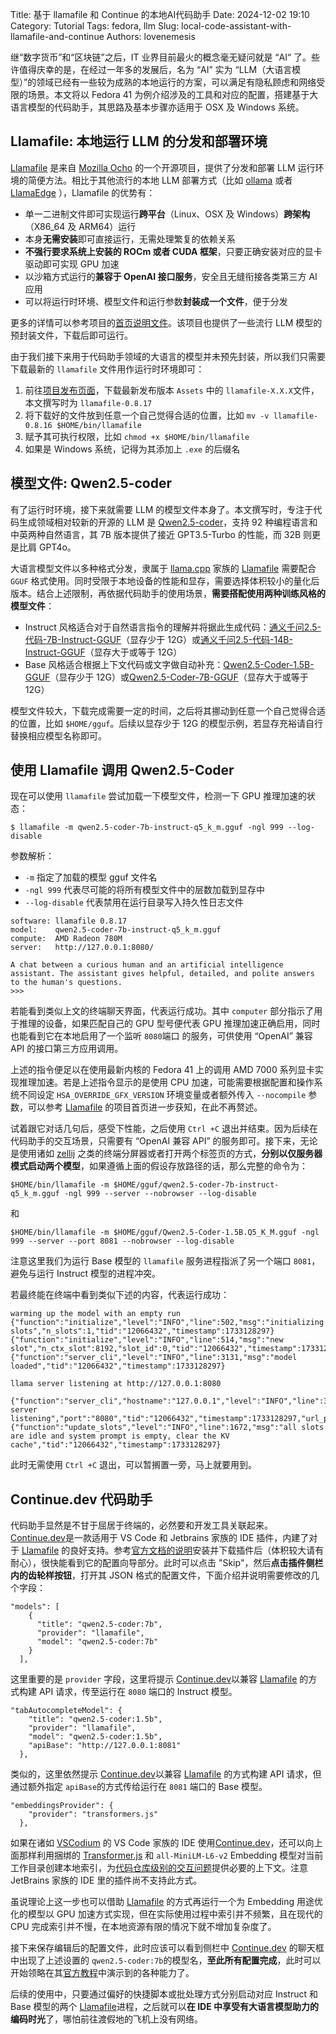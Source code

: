 Title: 基于 llamafile 和 Continue 的本地AI代码助手
Date: 2024-12-02 19:10
Category: Tutorial
Tags: fedora, llm
Slug: local-code-assistant-with-llamafile-and-continue
Authors: lovenemesis

继“数字货币”和“区块链”之后，IT 业界目前最火的概念毫无疑问就是 “AI“ 了。些许值得庆幸的是，在经过一年多的发展后，名为 “AI” 实为 “LLM（大语言模型）”的领域已经有一些较为成熟的本地运行的方案，可以满足有隐私顾虑和网络受限的场景。本文将以 Fedora 41 为例介绍涉及的工具和对应的配置，搭建基于大语言模型的代码助手，其思路及基本步骤亦适用于 OSX 及 Windows 系统。

## Llamafile: 本地运行 LLM 的分发和部署环境

[Llamafile](https://github.com/Mozilla-Ocho/llamafile) 是来自 [Mozilla Ocho](https://github.com/Mozilla-Ocho) 的一个开源项目，提供了分发和部署 LLM  运行环境的简便方法。相比于其他流行的本地 LLM 部署方式（比如 [ollama](https://github.com/ollama/ollama) 或者 [LlamaEdge](https://github.com/LlamaEdge/LlamaEdge) ），Llamafile 的优势有：

* 单一二进制文件即可实现运行**跨平台**（Linux、OSX 及 Windows）**跨架构**（X86_64 及 ARM64）运行
* 本身**无需安装**即可直接运行，无需处理繁复的依赖关系
* **不强行要求系统上安装的 ROCm 或者 CUDA 框架**，只要正确安装对应的显卡驱动即可实现 GPU 加速
* 以沙箱方式运行的**兼容于 OpenAI 接口服务**，安全且无缝衔接各类第三方 AI 应用
* 可以将运行时环境、模型文件和运行参数**封装成一个文件**，便于分发

更多的详情可以参考项目的[首页说明文件](https://github.com/Mozilla-Ocho/llamafile/blob/main/README.md)。该项目也提供了一些流行 LLM 模型的预封装文件，下载后即可运行。

由于我们接下来用于代码助手领域的大语言的模型并未预先封装，所以我们只需要下载最新的 `llamafile` 文件用作运行时环境即可：

1. 前往[项目发布页面](https://github.com/Mozilla-Ocho/llamafile/releases)，下载最新发布版本 `Assets` 中的 `llamafile-X.X.X`文件，本文撰写时为 `llamafile-0.8.17`
2. 将下载好的文件放到任意一个自己觉得合适的位置，比如 `mv -v llamafile-0.8.16 $HOME/bin/llamafile`
3. 赋予其可执行权限，比如 `chmod +x $HOME/bin/llamafile`
4. 如果是 Windows 系统，记得为其添加上 `.exe` 的后缀名

## 模型文件: Qwen2.5-coder

有了运行时环境，接下来就需要 LLM 的模型文件本身了。本文撰写时，专注于代码生成领域相对较新的开源的 LLM 是 [Qwen2.5-coder](https://qwen2.org/qwen2-5-coder/)，支持 92 种编程语言和中英两种自然语言，其 7B 版本提供了接近 GPT3.5-Turbo 的性能，而 32B 则更是比肩 GPT4o。

大语言模型文件以多种格式分发，隶属于 [llama.cpp](https://github.com/ggerganov/llama.cpp) 家族的 [Llamafile](https://github.com/Mozilla-Ocho/llamafile) 需要配合 `GGUF` 格式使用。同时受限于本地设备的性能和显存，需要选择体积较小的量化后版本。结合上述限制，再依据代码助手的使用场景，**需要搭配使用两种训练风格的模型文件**：

*  Instruct 风格适合对于自然语言指令的理解并将据此生成代码：[通义千问2.5-代码-7B-Instruct-GGUF](https://www.modelscope.cn/models/Qwen/Qwen2.5-Coder-7B-Instruct-GGUF/resolve/master/qwen2.5-coder-7b-instruct-q5_k_m.gguf)（显存少于 12G）或[通义千问2.5-代码-14B-Instruct-GGUF](https://www.modelscope.cn/models/Qwen/Qwen2.5-Coder-14B-Instruct-GGUF/resolve/master/qwen2.5-coder-14b-instruct-q5_k_m.gguf)（显存大于或等于 12G）
* Base 风格适合根据上下文代码或文字做自动补充：[Qwen2.5-Coder-1.5B-GGUF](https://www.modelscope.cn/models/QuantFactory/Qwen2.5-Coder-1.5B-GGUF/resolve/master/Qwen2.5-Coder-1.5B.Q5_K_M.gguf)（显存少于 12G）或[Qwen2.5-Coder-7B-GGUF](https://www.modelscope.cn/models/Qwen/Qwen2.5-Coder-14B-Instruct-GGUF/resolve/master/qwen2.5-coder-14b-instruct-q5_k_m.gguf)（显存大于或等于 12G）
    
模型文件较大，下载完成需要一定的时间，之后将其挪动到任意一个自己觉得合适的位置，比如 `$HOME/gguf`。后续以显存少于 12G 的模型示例，若显存充裕请自行替换相应模型名称即可。

## 使用 Llamafile 调用 Qwen2.5-Coder

现在可以使用 `llamafile` 尝试加载一下模型文件，检测一下 GPU 推理加速的状态：

```
$ llamafile -m qwen2.5-coder-7b-instruct-q5_k_m.gguf -ngl 999 --log-disable
```
参数解析：
* `-m` 指定了加载的模型 gguf 文件名
* `-ngl 999` 代表尽可能的将所有模型文件中的层数加载到显存中
* `--log-disable` 代表禁用在运行目录写入持久性日志文件

```
software: llamafile 0.8.17
model:    qwen2.5-coder-7b-instruct-q5_k_m.gguf
compute:  AMD Radeon 780M
server:   http://127.0.0.1:8080/

A chat between a curious human and an artificial intelligence assistant. The assistant gives helpful, detailed, and polite answers to the human's questions.
>>>
```

若能看到类似上文的终端聊天界面，代表运行成功。其中 `computer` 部分指示了用于推理的设备，如果匹配自己的 GPU 型号便代表 GPU 推理加速正确启用，同时也能看到它在本地启用了一个监听 `8080`端口 的服务，可供使用 “OpenAI” 兼容 API 的接口第三方应用调用。

上述的指令便足以在使用最新内核的 Fedora 41 上的调用 AMD 7000 系列显卡实现推理加速。若是上述指令显示的是使用 CPU 加速，可能需要根据配置和操作系统不同设定 `HSA_OVERRIDE_GFX_VERSION` 环境变量或者额外传入 `--nocompile` 参数，可以参考 [Llamafile](https://github.com/Mozilla-Ocho/llamafile) 的项目首页进一步获知，在此不再赘述。

试着跟它对话几句后，感受下性能，之后使用 `Ctrl +C` 退出并结束。因为后续在代码助手的交互场景，只需要有 “OpenAI 兼容 API” 的服务即可。接下来，无论是使用诸如 [zellij](https://github.com/zellij-org/zellij) 之类的终端分屏器或者打开两个标签页的方式，**分别以仅服务器模式启动两个模型**，如果遵循上面的假设存放路径的话，那么完整的命令为：

```
$HOME/bin/llamafile -m $HOME/gguf/qwen2.5-coder-7b-instruct-q5_k_m.gguf -ngl 999 --server --nobrowser --log-disable
```
和
```
$HOME/bin/llamafile -m $HOME/gguf/Qwen2.5-Coder-1.5B.Q5_K_M.gguf -ngl 999 --server --port 8081 --nobrowser --log-disable
```

注意这里我们为运行 Base 模型的 `llamafile` 服务进程指派了另一个端口 `8081`，避免与运行 Instruct 模型的进程冲突。

若最终能在终端中看到类似下述的内容，代表运行成功：

```
warming up the model with an empty run
{"function":"initialize","level":"INFO","line":502,"msg":"initializing slots","n_slots":1,"tid":"12066432","timestamp":1733128297}
{"function":"initialize","level":"INFO","line":514,"msg":"new slot","n_ctx_slot":8192,"slot_id":0,"tid":"12066432","timestamp":1733128297}
{"function":"server_cli","level":"INFO","line":3131,"msg":"model loaded","tid":"12066432","timestamp":1733128297}

llama server listening at http://127.0.0.1:8080

{"function":"server_cli","hostname":"127.0.0.1","level":"INFO","line":3269,"msg":"HTTP server listening","port":"8080","tid":"12066432","timestamp":1733128297,"url_prefix":""}
{"function":"update_slots","level":"INFO","line":1672,"msg":"all slots are idle and system prompt is empty, clear the KV cache","tid":"12066432","timestamp":1733128297}
```

此时无需使用 `Ctrl +C` 退出，可以暂搁置一旁，马上就要用到。


## Continue.dev 代码助手

代码助手显然是不甘于屈居于终端的，必然要和开发工具关联起来。[Continue.dev](https://github.com/continuedev/continue)是一款适用于 VS Code 和 Jetbrains 家族的 IDE 插件，内建了对于 [Llamafile](https://github.com/Mozilla-Ocho/llamafile) 的良好支持。参考[官方文档的说明](https://docs.continue.dev/getting-started/install)安装并下载插件后（体积较大请有耐心），很快能看到它的配置向导部分。此时可以点击 "Skip"，然后**点击插件侧栏内的齿轮样按钮**，打开其 JSON 格式的配置文件，下面介绍并说明需要修改的几个字段：

```
"models": [
    {
      "title": "qwen2.5-coder:7b",
      "provider": "llamafile",
      "model": "qwen2.5-coder:7b"
    }
  ],
```

这里重要的是 `provider` 字段，这里将提示 [Continue.dev](https://github.com/continuedev/continue)以兼容 [Llamafile](https://github.com/Mozilla-Ocho/llamafile) 的方式构建 API 请求，传至运行在 `8080` 端口的 Instruct 模型。


```
"tabAutocompleteModel": {
    "title": "qwen2.5-coder:1.5b",
    "provider": "llamafile",
    "model": "qwen2.5-coder:1.5b",
    "apiBase": "http://127.0.0.1:8081"
  },
```

类似的，这里依然提示 [Continue.dev](https://github.com/continuedev/continue)以兼容 [Llamafile](https://github.com/Mozilla-Ocho/llamafile) 的方式构建 API 请求，但通过额外指定 `apiBase`的方式传给运行在 `8081` 端口的 Base 模型。

```
"embeddingsProvider": {
    "provider": "transformers.js"
  },
```

如果在诸如 [VSCodium](https://vscodium.com/) 的 VS Code 家族的 IDE 使用[Continue.dev](https://github.com/continuedev/continue)，还可以向上面那样利用捆绑的 [Transformer.js](https://huggingface.co/docs/transformers.js/index) 和 `all-MiniLM-L6-v2` Embedding 模型对当前工作目录创建本地索引，为[代码仓库级别的交互问题](https://docs.continue.dev/customize/deep-dives/codebase)提供必要的上下文。注意 JetBrains 家族的 IDE 里的插件尚不支持此方式。

虽说理论上这一步也可以借助 [Llamafile](https://github.com/Mozilla-Ocho/llamafile) 的方式再运行一个为 Embedding 用途优化的模型以 GPU 加速方式实现，但在实际使用过程中索引并不频繁，且在现代的 CPU 完成索引并不慢，在本地资源有限的情况下就不增加复杂度了。

接下来保存编辑后的配置文件，此时应该可以看到侧栏中 [Continue.dev](https://github.com/continuedev/continue) 的聊天框中出现了上述设置的 `qwen2.5-coder:7b`的模型名，**至此所有配置完成**，此时可以开始领略在其[官方教程](https://docs.continue.dev/getting-started/overview)中演示到的各种能力了。

后续的使用中，只要通过偏好的快捷脚本或批处理方式分别启动对应 Instruct 和 Base 模型的两个 [Llamafile](https://github.com/Mozilla-Ocho/llamafile)进程，之后就可以**在 IDE 中享受有大语言模型助力的编码时光**了，哪怕前往渡假地的飞机上没有网络。
